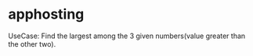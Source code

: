 # apphosting

UseCase: Find the largest among the 3 given numbers(value greater than the other two).
